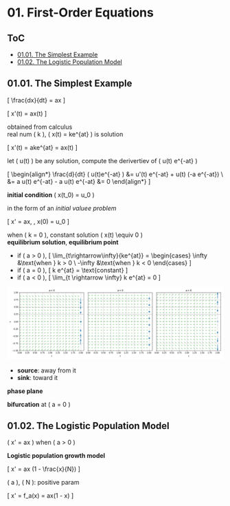 <!--
Filename: 	note.md
Project: 	/Users/shume/Developer/DEDSIC/01
Author: 	shumez <https://github.com/shumez>
Created: 	2019-04-30 16:42:8
Modified: 	2019-05-01 13:54:44
-----
Copyright (c) 2019 shumez
-->

# 01. First-Order Equations

## ToC

* [01.01. The Simplest Example](#0101_the_simplest_example)
* [01.02. The Logistic Population Model](#0102_the_logistic_population_model)



## 01.01. The Simplest Example

\[ \frac{dx}{dt} = ax \]

\[ x'(t) = ax(t) \]

obtained from calculus  
real num \( k \), \( x(t) = ke^{at} \) is solution

\[ x'(t) = ake^{at} = ax(t) \]

let \( u(t) \) be any solution, compute the derivertiev of \( u(t) e^{-at} \)

\[ 
    \begin{align*}
        \frac{d}{dt} ( u(t)e^{-at} ) 
        &= u'(t) e^{-at} + u(t) (-a e^{-at}) \\
        &= a u(t) e^{-at} - a u(t) e^{-at} &= 0
    \end{align*}
\]

**initial condition** \( x(t_0) = u_0 \)

in the form of an *initial valuee problem*

\[ x' = ax, \, x(0) = u_0 \]

when \( k = 0 \), constant solution \( x(t) \equiv 0 \)  
**equilibrium solution**, **equilibrium point**

* if \( a > 0 \), 
    \[ 
        \lim_{t\rightarrow\infty}{ke^{at}} = 
        \begin{cases} 
            \infty &\text{when } k > 0 \\ 
            -\infty &\text{when } k < 0 
        \end{cases} 
    \]
* if \( a = 0 \), 
    \[ k e^{at} = \text{constant} \]
* if \( a < 0 \),
    \[ \lim_{t \rightarrow \infty} k e^{at} = 0 \]

[![Fig.1.1][fig_01_01]][fig_01_01]

* **source**: away from it
* **sink**: toward it

**phase plane**

**bifurcation** at \( a = 0 \)


## 01.02. The Logistic Population Model

\( x' = ax \) when \( a > 0 \)

**Logistic population growth model**

\[ x' = ax (1 - \frac{x}{N}) \]

\( a \), \( N \): positive param

\[ x' = f_a(x) = ax(1 - x) \]


##

<!-- ref -->

<!-- fig -->
[fig_01_01]: https://raw.githubusercontent.com/shumez/DEDSIC/master/01/fig/fig0101.png

<!-- https://raw.githubusercontent.com/shumez/DEDSIC/master/01/ -->

<!--<style type="text/css">
	img{width: 51%; float: right;}
</style>-->